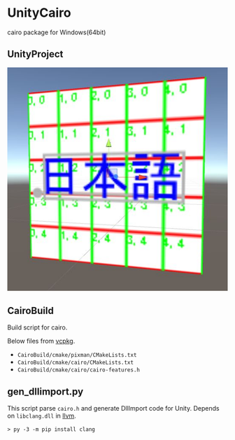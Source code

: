 # UnityCairo

cairo package for Windows(64bit)

## UnityProject

![font extents](font_extents.jpg)

## CairoBuild
Build script for cairo.

Below files from [vcpkg](https://github.com/Microsoft/vcpkg). 

* `CairoBuild/cmake/pixman/CMakeLists.txt`
* `CairoBuild/cmake/cairo/CMakeLists.txt`
* `CairoBuild/cmake/cairo/cairo-features.h`

## gen_dllimport.py
This script parse `cairo.h` and generate DllImport code for Unity.
Depends on `libclang.dll` in [llvm](http://releases.llvm.org/).

```
> py -3 -m pip install clang
```

